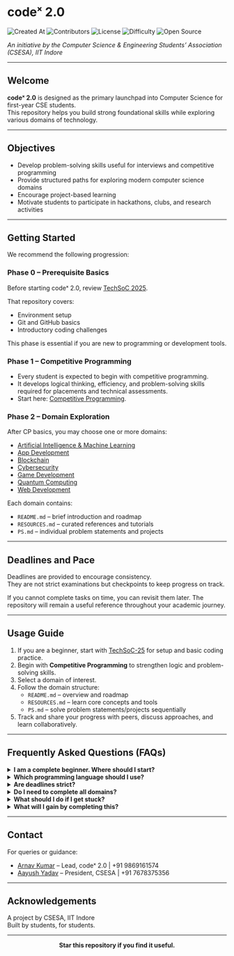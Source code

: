 # codeˣ 2.0

![Created At](https://img.shields.io/github/created-at/CSESA-IITI/codeX-2.0)
![Contributors](https://img.shields.io/github/contributors/CSESA-IITI/codeX-2.0)
![License](https://img.shields.io/github/license/CSESA-IITI/codeX-2.0)
![Difficulty](https://img.shields.io/badge/Difficulty-Beginner%20Friendly-orange.svg)
![Open Source](https://img.shields.io/badge/Open%20Source-Welcome-success.svg)

*An initiative by the Computer Science & Engineering Students’ Association (CSESA), IIT Indore*  

---

## Welcome

**codeˣ 2.0** is designed as the primary launchpad into Computer Science for first-year CSE students.  
This repository helps you build strong foundational skills while exploring various domains of technology.   

---

## Objectives

- Develop problem-solving skills useful for interviews and competitive programming  
- Provide structured paths for exploring modern computer science domains  
- Encourage project-based learning  
- Motivate students to participate in hackathons, clubs, and research activities  

---

## Getting Started

We recommend the following progression:  

### Phase 0 – Prerequisite Basics  
Before starting codeˣ 2.0, review [TechSoC 2025](https://github.com/YashBhamare123/TechSoC-25).  

That repository covers:  
- Environment setup  
- Git and GitHub basics  
- Introductory coding challenges  

This phase is essential if you are new to programming or development tools.  

### Phase 1 – Competitive Programming  
- Every student is expected to begin with competitive programming.  
- It develops logical thinking, efficiency, and problem-solving skills required for placements and technical assessments.  
- Start here: [Competitive Programming](./Competitive%20Programming/README.md).  

### Phase 2 – Domain Exploration  
After CP basics, you may choose one or more domains:  
- [Artificial Intelligence & Machine Learning](./AI%20ML/README.md)  
- [App Development](./App%20Development/README.md)  
- [Blockchain](./Blockchain/README.md)  
- [Cybersecurity](./Cybersecurity/README.md)  
- [Game Development](./Graphics%20Programming/README.md)  
- [Quantum Computing](./Quantum%20Computing/README.md)  
- [Web Development](./Web%20Development/README.md)  

Each domain contains:  
- `README.md` – brief introduction and roadmap  
- `RESOURCES.md` – curated references and tutorials  
- `PS.md` – individual problem statements and projects  

---

## Deadlines and Pace

Deadlines are provided to encourage consistency.  
They are not strict examinations but checkpoints to keep progress on track.  

If you cannot complete tasks on time, you can revisit them later. The repository will remain a useful reference throughout your academic journey.  

---

## Usage Guide

1. If you are a beginner, start with [TechSoC-25](https://github.com/YashBhamare123/TechSoC-25) for setup and basic coding practice.  
2. Begin with **Competitive Programming** to strengthen logic and problem-solving skills.  
3. Select a domain of interest.  
4. Follow the domain structure:  
   - `README.md` – overview and roadmap  
   - `RESOURCES.md` – learn core concepts and tools  
   - `PS.md` – solve problem statements/projects sequentially  
5. Track and share your progress with peers, discuss approaches, and learn collaboratively.

---

## Frequently Asked Questions (FAQs)

<details>
<summary><strong>I am a complete beginner. Where should I start?</strong></summary>

Start with [TechSoC-25](https://github.com/TechSoc-25) for environment setup and basic concepts.  
Then proceed to Competitive Programming in this repository.

</details>

<details>
<summary><strong>Which programming language should I use?</strong></summary>

C++ is recommended for CP and interviews.  
However, any programming language may be used depending on domain.  
The emphasis is on problem-solving rather than syntax.

</details>

<details>
<summary><strong>Are deadlines strict?</strong></summary>

Deadlines exist to help maintain discipline but are not mandatory.  
They serve as checkpoints to guide progress, not as examinations.

</details>

<details>
<summary><strong>Do I need to complete all domains?</strong></summary>

No. Competitive Programming is mandatory.  
After that, you may choose domains according to your interests.

</details>

<details>
<summary><strong>What should I do if I get stuck?</strong></summary>

1. Revisit the `RESOURCES.md` file for the relevant domain  
2. Search online using Google or StackOverflow  
3. Break the problem into smaller subproblems  
4. Discuss with peers or seniors

</details>

<details>
<summary><strong>What will I gain by completing this?</strong></summary>

By the end of this program, you will have:  

- Strong CP foundations  
- Hands-on project experience  
- Preparation for interviews, hackathons, and club activities  
- A portfolio of solved problems and projects

</details>

---

## Contact

For queries or guidance:  
- [Arnav Kumar](https://github.com/Stonky-Boi) – Lead, codeˣ 2.0 | +91 9869161574  
- [Aayush Yadav](https://github.com/drstrox) – President, CSESA | +91 7678375356  

---

## Acknowledgements

A project by CSESA, IIT Indore  
Built by students, for students.  

---

<div align="center">

**Star this repository if you find it useful.**

</div>

